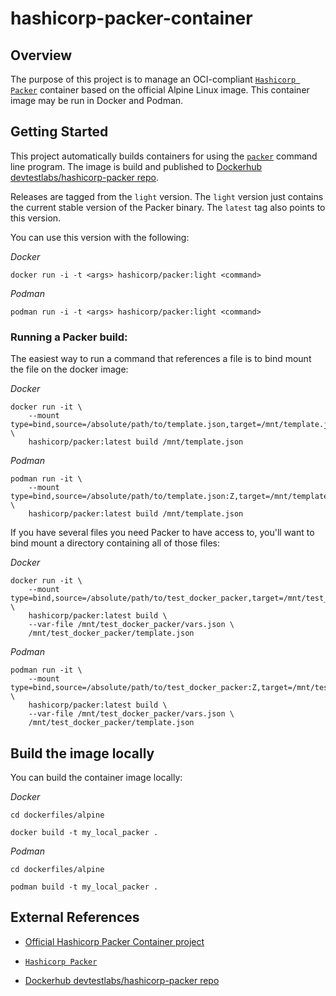 # hashicorp-packer-container
## Overview
The purpose of this project is to manage an OCI-compliant [`Hashicorp Packer`](https://packer.io) container based on the official Alpine Linux image. This container image may be run in Docker and Podman.

## Getting Started
This project automatically builds containers for using the [`packer`](https://packer.io) command line program. The image is build and published to [Dockerhub devtestlabs/hashicorp-packer repo](https://hub.docker.com/r/devtestlabs/hashicorp-packer).

Releases are tagged from the `light` version. The `light` version just contains the current stable version of the Packer binary. The `latest` tag also points to this version.

You can use this version with the following:

*Docker*
```shell
docker run -i -t <args> hashicorp/packer:light <command>
```

*Podman*
```shell
podman run -i -t <args> hashicorp/packer:light <command>
```

### Running a Packer build:

The easiest way to run a command that references a file is to bind mount the
file on the docker image:

*Docker*
```shell
docker run -it \
	--mount type=bind,source=/absolute/path/to/template.json,target=/mnt/template.json \
	hashicorp/packer:latest build /mnt/template.json
```

*Podman*
```shell
podman run -it \
	--mount type=bind,source=/absolute/path/to/template.json:Z,target=/mnt/template.json \
	hashicorp/packer:latest build /mnt/template.json
```

If you have several files you need Packer to have access to, you'll want to
bind mount a directory containing all of those files:

*Docker*
```shell
docker run -it \
    --mount type=bind,source=/absolute/path/to/test_docker_packer,target=/mnt/test_docker_packer \
    hashicorp/packer:latest build \
    --var-file /mnt/test_docker_packer/vars.json \
    /mnt/test_docker_packer/template.json
```

*Podman*
```shell
podman run -it \
    --mount type=bind,source=/absolute/path/to/test_docker_packer:Z,target=/mnt/test_docker_packer \
    hashicorp/packer:latest build \
    --var-file /mnt/test_docker_packer/vars.json \
    /mnt/test_docker_packer/template.json
```

## Build the image locally
You can build the container image locally:

*Docker*
```shell
cd dockerfiles/alpine

docker build -t my_local_packer .
```

*Podman*
```shell
cd dockerfiles/alpine

podman build -t my_local_packer .
```

## External References

* [Official Hashicorp Packer Container project](https://github.com/hashicorp/docker-hub-images/tree/master/packer)

* [`Hashicorp Packer`](https://packer.io)

* [Dockerhub devtestlabs/hashicorp-packer repo](https://hub.docker.com/r/devtestlabs/hashicorp-packer)